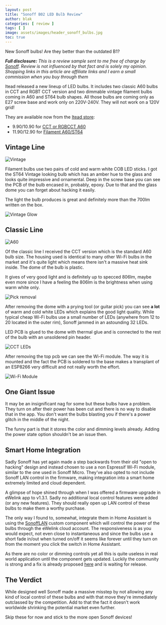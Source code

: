 ```yaml
---
layout: post
title: "Sonoff B02 LED Bulb Review"
author: blak
categories: [ review ]
tags: [ ]
image: assets/images/header_sonoff_bulbs.jpg
toc: true
---
```


New Sonoff bulbs! Are they better than the outdated B1?

_**Full disclosure:** This is a review sample sent to me free of charge by [Sonoff](https://www.anrdoezrs.net/links/100155210/type/dlg/https://www.itead.cc/). Review is not influenced by that fact and is solely my opinion. Shopping links in this article are affiliate links and I earn a small commission when you buy through them_

Itead released a new lineup of LED bulbs. It includes two classic A60 bulbs in CCT and RGBT CCT version and two dimmable vintage filament bulbs coming in A60 and ST64 bulb shapes. All those bulbs are coming only as E27 screw base and work only on 220V-240V. They will not work on a 120V grid!

They are available now from the [Itead store](https://www.anrdoezrs.net/links/100155213/type/dlg/https://www.itead.cc/):

- 9.90$/10.90$ for [CCT or RGBCCT A60](https://www.anrdoezrs.net/links/100155213/type/dlg/https://www.itead.cc/smart-home/sonoff-wi-fi-smart-led-bulb.html)
- 11.90$/12.90$ for [Filament A60/ST64](https://www.anrdoezrs.net/links/100155213/type/dlg/https://www.itead.cc/smart-home/sonoff-b02-f-smart-led-filament-bulb.html)

## Vintage Line

![Vintage](/assets/images/sonoff_bulbs/vintage.jpg)

Filament bulbs use two pairs of cold and warm white COB LED sticks. I got the ST64 Vintage looking bulb which has an amber hue to the glass and looks quite impressive and ornamental. Deep in the screw base you can see the PCB of the bulb encased in, probably, epoxy. Due to that and the glass dome you can forget about hacking it easily.

The light the bulb produces is great and definitely more than the 700lm written on the box. 

![Vintage Glow](/assets/images/sonoff_bulbs/vintageglow.jpg)

## Classic Line

![A60](/assets/images/sonoff_bulbs/a60.jpg)

Of the classic line I received the CCT version which is the standard A60 bulb size. The housing used is identical to many other Wi-Fi bulbs in the market and it's quite light which means there isn't a massive heat sink inside. The dome of the bulb is plastic.

It gives of very good light and is definitely up to specced 806lm, maybe even more since I have a feeling the 806lm is the brightness when using warm white only.

![Pick removal](/assets/images/sonoff_bulbs/disassembly.jpg)

After removing the dome with a prying tool (or guitar pick) you can see **a lot** of warm and cold white LEDs which explains the good light quality. While typical cheap Wi-Fi bulbs use a small number of LEDs (anywhere from 12 to 20 located in the outer rim), Sonoff jammed in an astounding 32 LEDs.

LED PCB is glued to the dome with thermal glue and is connected to the rest of the bulb with an unsoldered pin header.

![CCT LEDs](/assets/images/sonoff_bulbs/cctled.jpg)

After removing the top pcb we can see the Wi-Fi module. The way it is mounted and the fact the PCB is soldered to the base makes a transplant of an ESP8266 very difficult and not really worth the effort.

![Wi-Fi Module](/assets/images/sonoff_bulbs/wifimodule.jpg)

## One Giant Issue
It may be an insignificant nag for some but these bulbs have a problem. They turn on after their power has been cut and there is no way to disable that in the app. You don't want the bulbs blasting you if there's a power glitch in the middle of the night. 

The funny part is that it stores the color and dimming levels already. Adding the power state option shouldn't be an issue then.

## Smart Home Integration

Sadly Sonoff has yet again made a step backwards from their old "open to hacking" design and instead chosen to use a non Espressif Wi-Fi module, similar to the one used in Sonoff Micro. They've also opted to not include Sonoff LAN control in the firmware, making integration into a smart home extremely limited and cloud dependent. 

A glimpse of hope shined through when I was offered a firmware upgrade in eWelink app to v1.3.1. Sadly no additional local control features were added (or any new features). They should really open up LAN control of these bulbs to make them a worthy purchase.

The only way I found to, somewhat, integrate them in Home Assistant is using the [SonoffLAN](https://github.com/AlexxIT/SonoffLAN) custom component which will control the power of the bulbs through the eWelink cloud account. The responsiveness is as you would expect, not even close to instantaneous and since the bulbs use a short fade in/out when turned on/off it seems like forever until they turn on from the moment you click the switch in Home Assistant.

As there are no color or dimming controls yet all this is quite useless in real world application until the component gets updated. Luckily the community is strong and a fix is already proposed [here](https://github.com/AlexxIT/SonoffLAN/issues/269) and is waiting for release.

## The Verdict
While designed well Sonoff made a massive misstep by not allowing any kind of local control of these bulbs and with that move they're immediately outclassed by the competition. Add to that the fact it doesn't work worldwide shrinking the potential market even further.

Skip these for now and stick to the more open Sonoff devices!